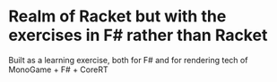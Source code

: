 # Realm of Racket but with the exercises in F# rather than Racket

Built as a learning exercise, both for F# and for rendering tech of MonoGame + F# + CoreRT
